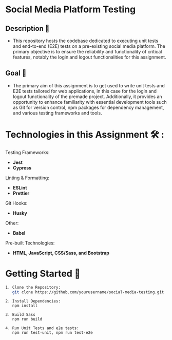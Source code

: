 # Social Media Platform Testing

## Description 📝

- This repository hosts the codebase dedicated to executing unit tests and end-to-end (E2E) tests on a pre-existing social media platform. The primary objective is to ensure the reliability and functionality of critical features, notably the login and logout functionalities for this assignment.

## Goal 🎯

- The primary aim of this assignment is to get used to write unit tests and E2E tests tailored for web applications, in this case for the login and logout functionality of the premade project. Additionally, it provides an opportunity to enhance familiarity with essential development tools such as Git for version control, npm packages for dependency management, and various testing frameworks and tools.

# Technologies in this Assignment 🛠️ :

Testing Frameworks:

- **Jest**
- **Cypress**

Linting & Formatting:

- **ESLint**
- **Prettier**

Git Hooks:

- **Husky**

Other:

- **Babel**

Pre-built Technologies:

- **HTML, JavaScript, CSS/Sass, and Bootstrap**

# Getting Started 🚀

```bash
1. Clone the Repository:
   git clone https://github.com/yourusername/social-media-testing.git
```

```
2. Install Dependencies:
   npm install
```

```
3. Build Sass
   npm run build
```

```
4. Run Unit Tests and e2e tests:
   npm run test-unit, npm run test-e2e
```
